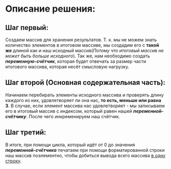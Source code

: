 # Описание решения:

## Шаг первый:
Создаем массив для хранения результатов. Т. к. мы не можем знать количество элементов в итоговом массиве, мы создадим его с **такой же** длиной как и наш исходный массив(*Потому что итоговый массив не может быть больше исходного*). Так же, нам необходимо создать ***переменную-счётчик***, которая будет отвечать за размер части итогового массива, которая несёт смысловую нагрузку.

## Шаг второй **(Основная содержательная часть)**:
Начинаем перебирать элементы исходного массива и проверять длину каждого из них, удовлетворяет ли она нас, **то есть, меньше или равна 3**.
В случае, если элемент массива нас удовлетворяет - мы записываем его в итоговый массив с индексом, который равен нашей ***переменной-счётчику***. После чего инкременируем наш счётчик.

## Шаг третий:
В итоге, при помощи цикла, который идёт от 0 до значения ***переменной-счётчика*** печатаем при помощи форматированной строки наш массив поэлементно, чтобы добиться вывода всего массива <u>в одну строку</u>.